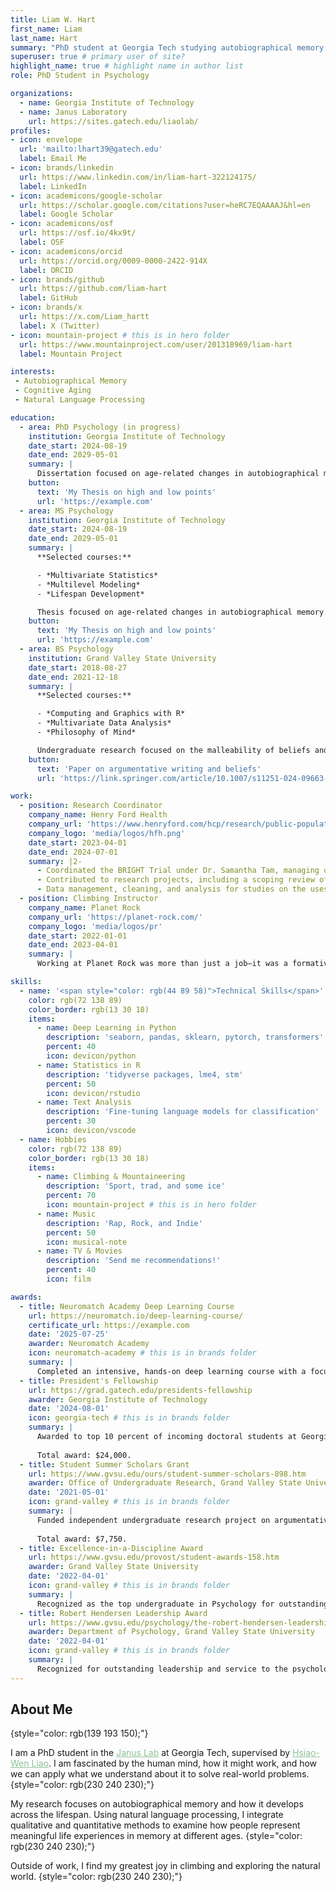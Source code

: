 ```yaml
---
title: Liam W. Hart
first_name: Liam
last_name: Hart
summary: "PhD student at Georgia Tech studying autobiographical memory and aging."
superuser: true # primary user of site?
highlight_name: true # highlight name in author list
role: PhD Student in Psychology

organizations:
  - name: Georgia Institute of Technology
  - name: Janus Laboratory
    url: https://sites.gatech.edu/liaolab/
profiles:
- icon: envelope
  url: 'mailto:lhart39@gatech.edu'
  label: Email Me
- icon: brands/linkedin
  url: https://www.linkedin.com/in/liam-hart-322124175/
  label: LinkedIn
- icon: academicons/google-scholar
  url: https://scholar.google.com/citations?user=heRC7EQAAAAJ&hl=en
  label: Google Scholar
- icon: academicons/osf
  url: https://osf.io/4kx9t/
  label: OSF
- icon: academicons/orcid
  url: https://orcid.org/0009-0000-2422-914X
  label: ORCID
- icon: brands/github
  url: https://github.com/liam-hart
  label: GitHub
- icon: brands/x
  url: https://x.com/Liam_hartt
  label: X (Twitter)
- icon: mountain-project # this is in hero folder
  url: https://www.mountainproject.com/user/201318969/liam-hart
  label: Mountain Project

interests:
 - Autobiographical Memory
 - Cognitive Aging
 - Natural Language Processing

education:
  - area: PhD Psychology (in progress)
    institution: Georgia Institute of Technology
    date_start: 2024-08-19
    date_end: 2029-05-01
    summary: |
      Dissertation focused on age-related changes in autobiographical memory. Supervised by [Hsiao-Wen Liao, PhD](https://psychology.gatech.edu/people/hsiao-wen-liao).
    button:
      text: 'My Thesis on high and low points'
      url: 'https://example.com'
  - area: MS Psychology
    institution: Georgia Institute of Technology
    date_start: 2024-08-19
    date_end: 2029-05-01
    summary: |
      **Selected courses:**

      - *Multivariate Statistics*
      - *Multilevel Modeling*
      - *Lifespan Development*

      Thesis focused on age-related changes in autobiographical memory. Supervised by [Hsiao-Wen Liao, PhD](https://psychology.gatech.edu/people/hsiao-wen-liao).
    button:
      text: 'My Thesis on high and low points'
      url: 'https://example.com'
  - area: BS Psychology
    institution: Grand Valley State University
    date_start: 2018-08-27
    date_end: 2021-12-18
    summary: |
      **Selected courses:**

      - *Computing and Graphics with R*
      - *Multivariate Data Analysis*
      - *Philosophy of Mind*

      Undergraduate research focused on the malleability of beliefs and how beliefs shape argumentative writing
    button:
      text: 'Paper on argumentative writing and beliefs'
      url: 'https://link.springer.com/article/10.1007/s11251-024-09663-x'

work:
  - position: Research Coordinator
    company_name: Henry Ford Health
    company_url: 'https://www.henryford.com/hcp/research/public-population-research/public-health-sciences'
    company_logo: 'media/logos/hfh.png'
    date_start: 2023-04-01
    date_end: 2024-07-01
    summary: |2-
      - Coordinated the BRIGHT Trial under Dr. Samantha Tam, managing operational and regulatory duties such as participant recruitment, IRB communication, and tracking patient appointments and compensation.
      - Contributed to research projects, including a scoping review of care fragmentation in cancer patients, by reading and summarizing research articles.
      - Data management, cleaning, and analysis for studies on the uses and benefits of Patient Reported Outcome Measures (PROMs) in cancer patient care.
  - position: Climbing Instructor
    company_name: Planet Rock
    company_url: 'https://planet-rock.com/'
    company_logo: 'media/logos/pr'
    date_start: 2022-01-01
    date_end: 2023-04-01
    summary: |
      Working at Planet Rock was more than just a job–it was a formative chapter in my life. I gained confidence, leadership, and hands-on teaching experience, all while finding a lifelong sport and community that continue to energize me. Climbing challenges me physically, sparks creativity, and connects me socially, all of which fuel my well-being and give me the focus and energy I bring to my academic work.

skills:
  - name: '<span style="color: rgb(44 89 58)">Technical Skills</span>'
    color: rgb(72 138 89)
    color_border: rgb(13 30 18)
    items:
      - name: Deep Learning in Python
        description: 'seaborn, pandas, sklearn, pytorch, transformers'
        percent: 40
        icon: devicon/python
      - name: Statistics in R
        description: 'tidyverse packages, lme4, stm'
        percent: 50
        icon: devicon/rstudio
      - name: Text Analysis
        description: 'Fine-tuning language models for classification'
        percent: 30
        icon: devicon/vscode
  - name: Hobbies
    color: rgb(72 138 89)
    color_border: rgb(13 30 18)
    items:
      - name: Climbing & Mountaineering
        description: 'Sport, trad, and some ice'
        percent: 70
        icon: mountain-project # this is in hero folder
      - name: Music
        description: 'Rap, Rock, and Indie'
        percent: 50
        icon: musical-note
      - name: TV & Movies
        description: 'Send me recommendations!'
        percent: 40
        icon: film

awards:
  - title: Neuromatch Academy Deep Learning Course
    url: https://neuromatch.io/deep-learning-course/
    certificate_url: https://example.com
    date: '2025-07-25'
    awarder: Neuromatch Academy
    icon: neuromatch-academy # this is in brands folder
    summary: |
      Completed an intensive, hands-on deep learning course with a focus on Natural Language Processing (NLP). Gained practical experience with modern NLP architectures, including BERT and GPT, and explored topics such as tokenization, fine-tuning, and prompt engineering. Collaborated on a group project applying deep learning techniques to NLP tasks, enhancing skills in PyTorch.
  - title: President's Fellowship
    url: https://grad.gatech.edu/presidents-fellowship
    awarder: Georgia Institute of Technology
    date: '2024-08-01'
    icon: georgia-tech # this is in brands folder
    summary: |
      Awarded to top 10 percent of incoming doctoral students at Georgia Tech. 
      
      Total award: $24,000.
  - title: Student Summer Scholars Grant
    url: https://www.gvsu.edu/ours/student-summer-scholars-898.htm
    awarder: Office of Undergraduate Research, Grand Valley State University
    date: '2021-05-01'
    icon: grand-valley # this is in brands folder
    summary: |
      Funded independent undergraduate research project on argumentative writing and beliefs. 
      
      Total award: $7,750.
  - title: Excellence-in-a-Discipline Award
    url: https://www.gvsu.edu/provost/student-awards-158.htm
    awarder: Grand Valley State University
    date: '2022-04-01'
    icon: grand-valley # this is in brands folder
    summary: |
      Recognized as the top undergraduate in Psychology for outstanding academic performance.
  - title: Robert Hendersen Leadership Award
    url: https://www.gvsu.edu/psychology/the-robert-hendersen-leadership-award-ii-520.htm
    awarder: Department of Psychology, Grand Valley State University
    date: '2022-04-01'
    icon: grand-valley # this is in brands folder
    summary: |
      Recognized for outstanding leadership and service to the psychology department.
---
```


## About Me
{style="color: rgb(139 193 150);"}

I am a PhD student in the <a href="https://sites.gatech.edu/liaolab/" style="color: rgb(139 193 150);">Janus Lab</a> at Georgia Tech, supervised by <a href="https://psychology.gatech.edu/people/hsiao-wen-liao" style="color: rgb(139 193 150);">Hsiao-Wen Liao</a>. I am fascinated by the human mind, how it might work, and how we can apply what we understand about it to solve real-world problems.
{style="color: rgb(230 240 230);"}

My research focuses on autobiographical memory and how it develops across the lifespan. Using natural language processing, I integrate qualitative and quantitative methods to examine how people represent meaningful life experiences in memory at different ages.
{style="color: rgb(230 240 230);"}

Outside of work, I find my greatest joy in climbing and exploring the natural world.
{style="color: rgb(230 240 230);"}

